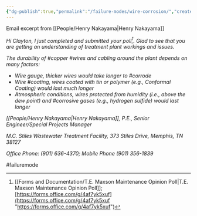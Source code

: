 ```yaml
---
{"dg-publish":true,"permalink":"/failure-modes/wire-corrosion/","created":"2025-01-08T08:56:45.472-06:00"}
---
```


Email excerpt from [[People/Henry Nakayama\|Henry Nakayama]]

*Hi Clayton, I just completed and submitted your poll[^1]. Glad to see that you are getting an understanding of treatment plant workings and issues.*

*The durability of #copper #wires and cabling around the plant depends on many factors:*

- *Wire gauge, thicker wires would take longer to #corrode*
- *Wire #coating, wires coated with tin or polymer (e.g., Conformal Coating) would last much longer*
- *Atmospheric conditions, wires protected from humidity (i.e., above the dew point) and #corrosive gases (e.g., hydrogen sulfide) would last longer*

*[[People/Henry Nakayama\|Henry Nakayama]], P.E., Senior Engineer/Special Projects Manager*

*M.C. Stiles Wastewater Treatment Facility, 373 Stiles Drive, Memphis, TN 38127*

*Office Phone: (901) 636-4370; Mobile Phone (901) 356-1839*

[^1]:[[Forms and Documentation/T.E. Maxson Maintenance Opinion Poll\|T.E. Maxson Maintenance Opinion Poll]];  [https://forms.office.com/g/4af7yk5xuf](https://forms.office.com/g/4af7yk5xuf "https://forms.office.com/g/4af7yk5xuf")

#failuremode

